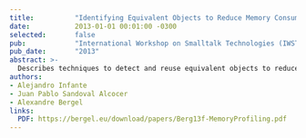 ```yaml
---
title:          "Identifying Equivalent Objects to Reduce Memory Consumption"
date:           2013-01-01 00:01:00 -0300
selected:       false
pub:            "International Workshop on Smalltalk Technologies (IWST 2013)"
pub_date:       "2013"
abstract: >-
  Describes techniques to detect and reuse equivalent objects to reduce memory consumption in object-oriented applications.
authors:
- Alejandro Infante
- Juan Pablo Sandoval Alcocer
- Alexandre Bergel
links:
  PDF: https://bergel.eu/download/papers/Berg13f-MemoryProfiling.pdf
---
```

